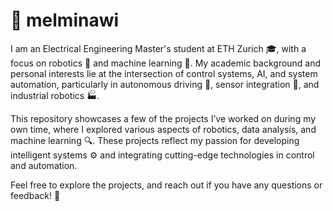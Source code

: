 # 👋 melminawi

I am an Electrical Engineering Master's student at ETH Zurich 🎓, with a focus on robotics 🤖 and machine learning 🧠. My academic background and personal interests lie at the intersection of control systems, AI, and system automation, particularly in autonomous driving 🚗, sensor integration 🔧, and industrial robotics 🏭.

This repository showcases a few of the projects I’ve worked on during my own time, where I explored various aspects of robotics, data analysis, and machine learning 🔍. These projects reflect my passion for developing intelligent systems ⚙️ and integrating cutting-edge technologies in control and automation.

Feel free to explore the projects, and reach out if you have any questions or feedback! 💬